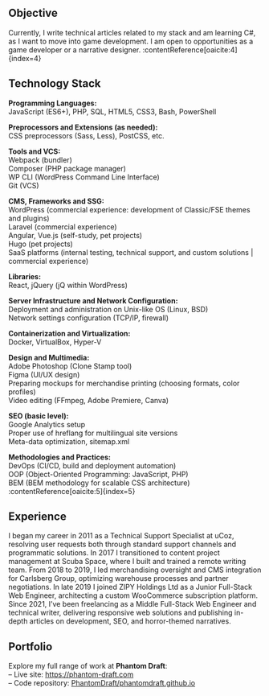 ## Objective

Currently, I write technical articles related to my stack and am learning C#, as I want to move into game development. I am open to opportunities as a game developer or a narrative designer. :contentReference[oaicite:4]{index=4}

## Technology Stack

**Programming Languages:**  
JavaScript (ES6+), PHP, SQL, HTML5, CSS3, Bash, PowerShell

**Preprocessors and Extensions (as needed):**  
CSS preprocessors (Sass, Less), PostCSS, etc.

**Tools and VCS:**  
Webpack (bundler)  
Composer (PHP package manager)  
WP CLI (WordPress Command Line Interface)  
Git (VCS)

**CMS, Frameworks and SSG:**  
WordPress (commercial experience: development of Classic/FSE themes and plugins)  
Laravel (commercial experience)  
Angular, Vue.js (self-study, pet projects)  
Hugo (pet projects)  
SaaS platforms (internal testing, technical support, and custom solutions | commercial experience)

**Libraries:**  
React, jQuery (jQ within WordPress)

**Server Infrastructure and Network Configuration:**  
Deployment and administration on Unix-like OS (Linux, BSD)  
Network settings configuration (TCP/IP, firewall)

**Containerization and Virtualization:**  
Docker, VirtualBox, Hyper-V

**Design and Multimedia:**  
Adobe Photoshop (Clone Stamp tool)  
Figma (UI/UX design)  
Preparing mockups for merchandise printing (choosing formats, color profiles)  
Video editing (FFmpeg, Adobe Premiere, Canva)

**SEO (basic level):**  
Google Analytics setup  
Proper use of hreflang for multilingual site versions  
Meta-data optimization, sitemap.xml

**Methodologies and Practices:**  
DevOps (CI/CD, build and deployment automation)  
OOP (Object-Oriented Programming: JavaScript, PHP)  
BEM (BEM methodology for scalable CSS architecture) :contentReference[oaicite:5]{index=5}

## Experience

I began my career in 2011 as a Technical Support Specialist at uCoz, resolving user requests both through standard support channels and programmatic solutions. In 2017 I transitioned to content project management at Scuba Space, where I built and trained a remote writing team. From 2018 to 2019, I led merchandising oversight and CMS integration for Carlsberg Group, optimizing warehouse processes and partner negotiations. In late 2019 I joined ZIPY Holdings Ltd as a Junior Full-Stack Web Engineer, architecting a custom WooCommerce subscription platform. Since 2021, I’ve been freelancing as a Middle Full-Stack Web Engineer and technical writer, delivering responsive web solutions and publishing in-depth articles on development, SEO, and horror-themed narratives. 

## Portfolio

Explore my full range of work at **Phantom Draft**:  
– Live site: https://phantom-draft.com  
– Code repository: [PhantomDraft/phantomdraft.github.io](https://github.com/PhantomDraft/phantomdraft.github.io)  
